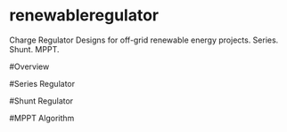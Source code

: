 # renewableregulator
Charge Regulator Designs for off-grid renewable energy projects. Series. Shunt. MPPT.

#Overview


#Series Regulator


#Shunt Regulator


#MPPT Algorithm
